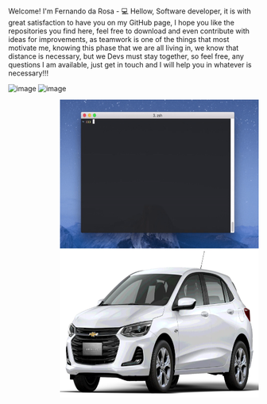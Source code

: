 Welcome!
I'm Fernando da Rosa - 💻
Hellow, Software developer, it is with great satisfaction to have you on my GitHub page, I hope you like the repositories you find here, feel free to download and even contribute with ideas for improvements, as teamwork is one of the things that most motivate me, knowing this phase that we are all living in, we know that distance is necessary, but we Devs must stay together, so feel free, any questions I am available, just get in touch and I will help you in whatever is necessary!!!

![image](https://user-images.githubusercontent.com/92546773/175122646-991374f5-8361-4f04-8791-e1848f106c5d.png)
![image](https://user-images.githubusercontent.com/92546773/175129396-2cb21d1d-60f6-42d4-b707-66b958fbcd99.png)

<img align="right" width="400" height="300" src="https://github.com/Fernando908Rosa/Fernando908Rosa/blob/main/img/animation.gif">
<img align="right" width="400" height="300" src="https://github.com/Fernando908Rosa/Fernando908Rosa/blob/main/img/carro.png">

